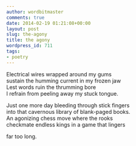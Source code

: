 ```yaml
---
author: wordbitmaster
comments: true
date: 2014-02-19 01:21:08+00:00
layout: post
slug: the-agony
title: the agony
wordpress_id: 711
tags:
- poetry
---
```


Electrical wires wrapped around my gums  
sustain the humming current in my frozen jaw  
Lest words ruin the thrumming bore  
I refrain from peeling away my stuck tongue.




Just one more day bleeding through stick fingers  
into that cavernous library of blank-paged books.  
An agonizing chess move where the rooks  
checkmate endless kings in a game that lingers




far too long.
